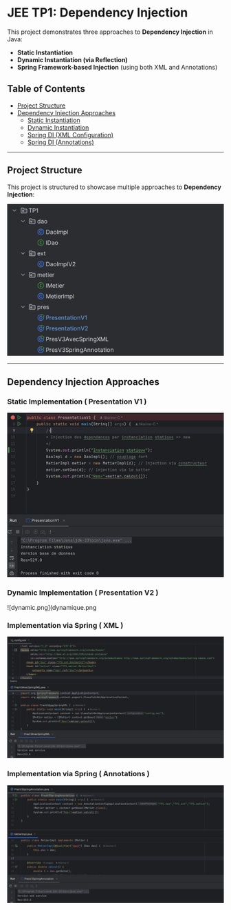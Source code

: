 # JEE TP1: Dependency Injection

This project demonstrates three approaches to **Dependency Injection** in Java:

- **Static Instantiation**
- **Dynamic Instantiation (via Reflection)**
- **Spring Framework-based Injection** (using both XML and Annotations)

## Table of Contents

- [Project Structure](#project-structure)
- [Dependency Injection Approaches](#dependency-injection-approaches)
  - [Static Instantiation](#static-implementation--presentation-v1-)
  - [Dynamic Instantiation](#dynamic-implementation--presentation-v1-)
  - [Spring DI (XML Configuration)](#implementation-via-spring--xml-)
  - [Spring DI (Annotations)](#implementation-via-spring--xml-)
---

## Project Structure

This project is structured to showcase multiple approaches to **Dependency Injection**:

![Project Structure](img.png)

---

## Dependency Injection Approaches

### Static Implementation ( Presentation V1 )
![static.png](static.png)

### Dynamic Implementation ( Presentation V2 )
![dynamic.png](dynamique.png

### Implementation via Spring ( XML )
![springxml.png](springxml.png)

### Implementation via Spring ( Annotations )
![springannotation.png](springannotation.png)